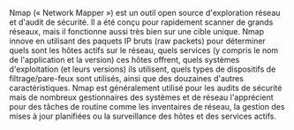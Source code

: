 Nmap (« Network Mapper ») est un outil open source d'exploration réseau et d'audit de sécurité. Il a été conçu pour rapidement scanner de grands réseaux, mais il fonctionne aussi très bien sur une cible unique. Nmap innove en utilisant des paquets IP bruts (raw packets) pour déterminer quels sont les hôtes actifs sur le réseau, quels services (y compris le nom de l'application et la version) ces hôtes offrent, quels systèmes d'exploitation (et leurs versions) ils utilisent, quels types de dispositifs de filtrage/pare-feux sont utilisés, ainsi que des douzaines d'autres caractéristiques. Nmap est généralement utilisé pour les audits de sécurité mais de nombreux gestionnaires des systèmes et de réseau l'apprécient pour des tâches de routine comme les inventaires de réseau, la gestion des mises à jour planifiées ou la surveillance des hôtes et des services actifs.
